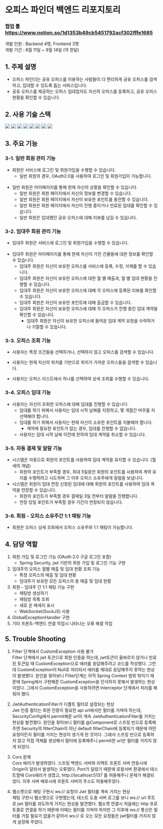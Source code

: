# 오피스 파인더 백엔드 리포지토리
### 협업 툴 https://www.notion.so/1d1353b49cb5451792acf302fffe1685
개발 인원 : Backend 4명, Frontend 3명   
개발 기간 : 8월 11일 ~ 9월 14일 (약 한달)   

## 1. 주제 설명
- 오피스 파인더는 공유 오피스를 이용하는 사람들이 더 편리하게 공유 오피스를 검색하고, 임대할 수 있도록 돕는 서비스입니다.
- 공유 오피스를 제공하는 오피스 임대업자도 자신의 오피스를 등록하고, 공유 오피스 현황을 확인할 수 있습니다.

## 2. 사용 기술 스택
<img src="https://img.shields.io/badge/amazon_aws-232F3E?style=for-the-badge&logo=amazonaws&logoColor=white">
<img src="https://img.shields.io/badge/amazons3-569A31?style=for-the-badge&logo=amazons3&logoColor=white">
<img src="https://img.shields.io/badge/springboot-6DB33F?style=for-the-badge&logo=springboot&logoColor=white">
<img src="https://img.shields.io/badge/springsecurity-6DB33F?style=for-the-badge&logo=springsecurity&logoColor=white">
<img src="https://img.shields.io/badge/hibernate-59666C?style=for-the-badge&logo=hibernate&logoColor=white">
<img src="https://img.shields.io/badge/redis-DC382D?style=for-the-badge&logo=redis&logoColor=white">
<img src="https://img.shields.io/badge/Swagger-85EA2D?style=for-the-badge&logo=Swagger&logoColor=black">
<img src="https://img.shields.io/badge/WebSocket-010101?style=for-the-badge&logo=&logoColor=white">

## 3. 주요 기능
### 3-1. 일반 회원 관리 기능
- 회원은 서비스에 로그인 및 회원가입을 수행할 수 있습니다.
    - 일반 회원의 경우, OAuth2.0을 사용하여 로그인 및 회원가입이 가능합니다.
      </br></br>
- 일반 회원은 마이페이지를 통해 현재 자신의 상황을 확인할 수 있습니다.
    - 일반 회원은 회원 페이지에서 자신의 정보를 변경할 수 있습니다.
    - 일반 회원은 회원 페이지에서 자신이 보유한 포인트를 충전할 수 있습니다.
    - 일반 회원은 회원 페이지에서 자신이 진행 중이거나 만료된 임대를 확인할 수 있습니다.
    - 일반 회원은 임대했던 공유 오피스에 대해 리뷰를 남길 수 있습니다.

### 3-2. 임대주 회원 관리 기능
- 임대주 회원은 서비스에 로그인 및 회원가입을 수행할 수 있습니다.
  </br></br>
- 임대주 회원은 마이페이지를 통해 현재 자신이 가진 건물들에 대한 정보를 확인할 수 있습니다.
    - 임대주 회원은 자신이 보유한 오피스를 서비스에 등록, 수정, 삭제를 할 수 있습니다.
    - 임대주 회원은 자신이 보유한 오피스에 대한 월 별 매출과, 월 별 임대 현황을 진행할 수 있습니다.
    - 임대주 회원은 자신이 보유한 오피스에 대해 각 오피스에 등록된 리뷰를 확인할 수 있습니다.
    - 임대주 회원은 자신이 보유한 포인트에 대해 출금할 수 있습니다.
    - 임대주 회원은 자신이 보유한 오피스에 대해 각 오피스가 진행 중인 임대 계약을 확인할 수 있습니다.
        - 임대주 회원은 자신이 보유한 오피스에 들어온 임대 계약 요청을 수락하거나 거절할 수 있습니다.

### 3-3. 오피스 조회 기능
- 사용자는 특정 조건들을 선택하거나, 선택하지 않고 오피스를 검색할 수 있습니다.


- 사용자는 현재 자신의 위치를 기반으로 위치가 가까운 오피스들을 검색할 수 있습니다.


- 사용자는 오피스 리스트에서 하나를 선택하여 상세 조회를 수행할 수 있습니다.

### 3-4. 오피스 임대 기능
- 사용자는 자신이 조회한 오피스에 대해 임대를 진행할 수 있습니다.
    - 임대를 하기 위해서 사용자는 임대 시작 날짜를 지정하고, 몇 개월간 머무를 지 선택해야 합니다.
    - 임대를 하기 위해서 사용자는 현재 자신이 소유한 포인트를 지불해야 합니다.
        - 계약에 필요한 포인트가 없는 경우, 임대를 진행할 수 없습니다.
    - 사용자는 임대 시작 날짜 이전에 한하여 임대 계약을 취소할 수 있습니다.

### 3-5. 자동 결재 및 알람 기능
- 시스템은 자동으로 회원의 포인트를 사용하여 임대 계약을 유지할 수 있습니다. (월세의 개념)
    - 회원의 포인트가 부족할 경우, 최대 5일동안 회원의 포인트를 사용하여 계약 유지를 수행하려고 시도하며 그 이후 오피스 소유주에게 알람을 보냅니다.
- 시스템은 회원이 임대 연장 신청된 임대에 대해 회원의 포인트를 사용하여 임대 계약을 연장할 수 있습니다.
    - 회원의 포인트가 부족할 경우 결재일 3일 전부터 알람을 진행합니다.
    - 연장 당일 포인트가 부족할 경우 기간이 연장되지 않습니다.

### 3-6. 회원 - 오피스 소유주간 1:1 채팅 기능
- 회원은 오피스 상세 조회에서 오피스 소유주와 1:1 채팅이 가능합니다.

     
## 4. 담당 역할
1. 회원 가입 및 로그인 기능 (OAuth 2.0 구글 로그인 포함)   
   - Spring Security, jwt 기반의 회원 가입 및 로그인 기능 구현 
2. 임대주의 오피스 월별 매출 및 임대 현황 조회 기능
   - 특정 오피스의 매출 및 임대 현황
   - 임대주가 보유한 모든 오피스의 총 매출 및 임대 현황 
3. 회원 - 임대주 간 1:1 채팅 기능 구현
   - 채팅방 생성하기
   - 채팅방 목록 조회
   - 새로 온 메세지 표시 
   - WebSocket(SockJS) 사용
4. GlobalExceptionHandler 구현
5. 기타 프론트-백엔드 연결 작업시 나타나는 오류 해결 작업

## 5. Trouble Shooting
1. Filter 단계에서 CustomException 사용 불가   
   Filter 단계에서 jwt 토큰으로 회원 인증을 하는데, jwt토큰이 올바르지 않거나 만료된 토큰일 때 CustomException으로 에러를 응답해주려고 코드를 작성했다.
   그런데 CustomException이 Null로 처리되서 에러를 제대로 응답해주지 못하는 현상이 발생했다. 원인을 찾아보니 Filter단계는 아직 Spring Context 범위 밖이기 때문에
   Spring에서 구현해준 CustomException을 인식하지 못해서 발생하는 현상이었다. 그래서 CustomException을 사용하려면 Interceptor 단계에서 처리를 해줘야 했다.

2. JwtAuthenticationFilter가 디폴트 필터로 설정되는 현상   
   Jwt 인증 필터는 회원 인증이 필요한 api url에서만 필터를 거쳐야 하는데, SecurityConfig에서 permit해준 url이 계속 JwtAuthenticationFilter를 거치는 현상을 발견했다.
   원인을 찾아보니 필터를 @Component로 스프링 빈으로 등록해주면 Security의 filterChain이 아닌 default filterChain에 등록되기 때문에 어떤 요청이든지 필터를 거치는 현상이
   생기게 된 것이다. 그래서 스프링 빈으로 등록하지 않고 직접 객체를 생성해서 필터에 등록해주니 permit한 url은 필터를 거치지 않게 되었다.

3. Cors 문제   
   Cors 에러가 발생하였다. 스프링 백엔드 서버와 리액트 프론트 서버 연동시에 Origin이 달라서 발생하는 오류였다. Port가 달랐기 때문에 로컬서버 환경에서 테스트할때 Cors에러가 생겼고,
   http://localhost:5137 를 허용해주니 문제가 해결되었다. 이후 서버 배포시에 프론트 서버의 주소도 허용해주었다.

4. 웹소켓으로 채팅 구현시 ws:// 요청이 Jwt 필터를 계속 거치는 현상   
   채팅 구현시 웹소켓으로 구현했는데, 테스트 도중 서버 로그를 보니 ws:// url 루트로 jwt 필터를 과도하게 거치는 현상을 발견했다. 웹소켓 연결시 처음에는 http 프로토콜로 연결을 하기 때문에
   이때는 필터를 거쳐야 하지만 그 이후에 ws:// 통신은 필터를 거칠 필요가 없을거 같아서 ws:// 로 오는 모든 요청들은 jwt필터를 거치지 않게 설정해 주었다.
   
